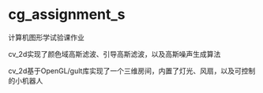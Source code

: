# cg_assignment_s
计算机图形学试验课作业

cv_2d实现了颜色域高斯滤波、引导高斯滤波，以及高斯噪声生成算法

cv_2d基于OpenGL/gult库实现了一个三维房间，内置了灯光、风扇，以及可控制的小机器人
